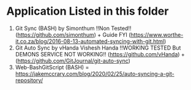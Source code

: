 # Application Listed in this folder
   1. Git Sync (BASH) by Simonthum !!Non Tested!! (https://github.com/simonthum) + Guide FYI (https://www.worthe-it.co.za/blog/2016-08-13-automated-syncing-with-git.html)
   2. Git Auto Sync by vHanda Vishesh Handa !!WORKING TESTED But DEMONS SERVICE NOT WORKING!! (https://github.com/vHanda) + (https://github.com/GitJournal/git-auto-sync)
   3. Web-BashGitScript (BASH) = https://jakemccrary.com/blog/2020/02/25/auto-syncing-a-git-repository/

